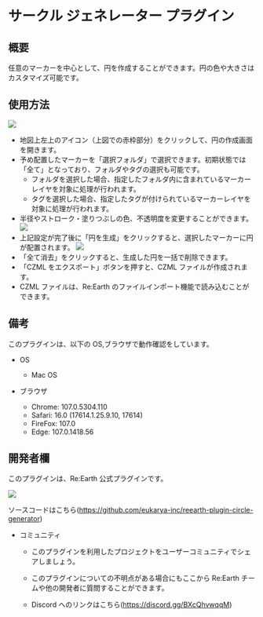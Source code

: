 # サークル ジェネレーター プラグイン

## 概要

任意のマーカーを中心として、円を作成することができます。円の色や大きさはカスタマイズ可能です。

## 使用方法

![]( https://eukarya-inc.github.io/reearth-plugin-circle-generator/src/img1.png)

- 地図上左上のアイコン（上図での赤枠部分）をクリックして、円の作成画面を開きます。
- 予め配置したマーカーを「選択フォルダ」で選択できます。初期状態では「全て」となっており、フォルダやタグの選択も可能です。
  - フォルダを選択した場合、指定したフォルダ内に含まれているマーカーレイヤを対象に処理が行われます。
  - タグを選択した場合、指定したタグが付けられているマーカーレイヤを対象に処理が行われます。
- 半径やストローク・塗りつぶしの色、不透明度を変更することができます。
  ![]( https://eukarya-inc.github.io/reearth-plugin-circle-generator/src/img2.png)
- 上記設定が完了後に「円を生成」をクリックすると、選択したマーカーに円が配置されます。
  ![]( https://eukarya-inc.github.io/reearth-plugin-circle-generator/src/img3.png)
- 「全て消去」をクリックすると、生成した円を一括で削除できます。
- 「CZML をエクスポート」ボタンを押すと、CZML ファイルが作成されます。
- CZML ファイルは、Re:Earth のファイルインポート機能で読み込むことができます。

## 備考

このプラグインは、以下の OS,ブラウザで動作確認をしています。

- OS

  - Mac OS

- ブラウザ
  - Chrome: 107.0.5304.110
  - Safari: 16.0 (17614.1.25.9.10, 17614)
  - FireFox: 107.0
  - Edge: 107.0.1418.56

## 開発者欄

このプラグインは、Re:Earth 公式プラグインです。

![]( https://eukarya-inc.github.io/reearth-plugin-circle-generator/src/logo-3.png)

ソースコードはこちら(https://github.com/eukarya-inc/reearth-plugin-circle-generator)

- コミュニティ

  - このプラグインを利用したプロジェクトをユーザーコミュニティでシェアしましょう。

  - このプラグインについての不明点がある場合にもここから Re:Earth チームや他の開発者に質問することができます。

  - Discord へのリンクはこちら(https://discord.gg/BXcQhvwqqM)
